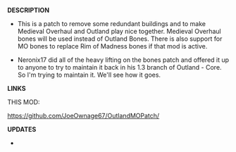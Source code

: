 **DESCRIPTION**

- This is a patch to remove some redundant buildings and to make Medieval Overhaul and Outland play nice together. Medieval Overhaul bones will be used instead of Outland Bones. There is also support for MO bones to replace Rim of Madness bones if that mod is active.

- Neronix17 did all of the heavy lifting on the bones patch and offered it up to anyone to try to maintain it back in his 1.3 branch of Outland - Core. So I'm trying to maintain it. We'll see how it goes.

**LINKS**

THIS MOD:

https://github.com/JoeOwnage67/OutlandMOPatch/

**UPDATES**

-

